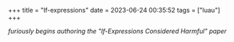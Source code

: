 +++
title = "If-expressions"
date = 2023-06-24 00:35:52
tags = ["luau"]
+++

*furiously begins authoring the "If-Expressions Considered Harmful" paper*
